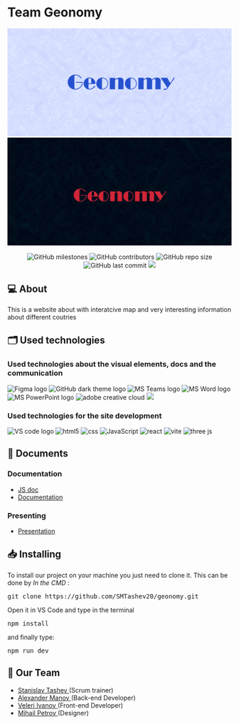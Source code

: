 # Team Geonomy

<p align = "center">
    <img src="img/logos/lightBannerFinal.jpg#gh-light-mode-only"/>
    <img src="img/logos/BlackBannerFinal.jpg#gh-dark-mode-only"/>
</p>

<p align = "center">
    <img alt="GitHub milestones" src="https://img.shields.io/github/milestones/all/SMTashev20/geonomy?style=flat-square">
    <img alt="GitHub contributors" src="https://img.shields.io/github/contributors/SMTashev20/geonomy?style=flat-square">
    <img alt="GitHub repo size" src="https://img.shields.io/github/repo-size/SMTashev20/geonomy?style=flat-square">
    <img alt="GitHub last commit" src="https://img.shields.io/github/last-commit/SMTashev20/geonomy?style=flat-square">
    <img src="https://img.shields.io/github/languages/count/SMTashev20/geonomy?style=flat-square">
</p>

## 💻 About
<p>This is a website about with interatcive map and very interesting information about different coutries</p>

## 🗂️ Used technologies
### Used technologies about the visual elements, docs and the communication
<p align="left">
    <img src="https://img.icons8.com/color/344/figma--v1.png" alt="Figma logo" width=48px/>
    <img src="https://img.icons8.com/ios/344/github--v1.png#gh-dark-mode-only" alt="GitHub dark theme logo" width=48px />
    <img src="https://img.icons8.com/color/344/microsoft-teams.png" alt = "MS Teams logo" width=48px />
    <img src="https://img.icons8.com/color/344/ms-word.png" alt="MS Word logo" width=48px />
    <img src="https://img.icons8.com/color/344/ms-powerpoint.png" alt="MS PowerPoint logo" width=48px />
    <img src="https://img.icons8.com/color/344/adobe-creative-cloud--v1.png" alt="adobe creative cloud" width=48px />
    <img src="https://media.discordapp.net/attachments/915570532504703086/954703245484380250/9gI1IJAqeUWtrzE-64qgypUtxNI4hIDj-OjlQM5Zl3T_6BZeNb_huRfa57DdVxQHLWg.png" alt"concept" width=48px />
</p>

### Used technologies for the site development 
<p align="left">
    <img src="https://img.icons8.com/color/344/visual-studio-code-2019.png" alt="VS code logo" width=48px />
    <img src="https://img.icons8.com/color/344/html-5--v1.png" alt="html5" width=48px />
    <img src="https://img.icons8.com/color/344/css3.png" alt="css" width=48px />
    <img src="https://img.icons8.com/color/344/javascript--v1.png" alt="JavaScript" width=48px />
    <img src="https://img.icons8.com/color/344/react-native.png" alt="react" width=48px />
    <img src="https://vitejs.dev/logo.svg" alt="vite" width=48px />
    <img src="https://aws1.discourse-cdn.com/standard17/uploads/threejs/original/2X/e/e4f86d2200d2d35c30f7b1494e96b9595ebc2751.png" alt="three js" width=48px />
</p>

## 📄 Documents
### Documentation
  - [JS doc](https://codingburgas-my.sharepoint.com/:x:/g/personal/smtashev20_codingburgas_bg/Ecrd_m4S2kBKpss5TO_FWKwBXhatldZY82F0dBKy2u-u_w?e=hNp1eW)
  - [Documentation](https://codingburgas-my.sharepoint.com/:b:/g/personal/smtashev20_codingburgas_bg/Ea75_gKPERVDrst2_QJ3gFwBvPllIC-GBi_9BqJxX9wtiw?e=apsnOz)
### Presenting
- [Presentation](https://codingburgas-my.sharepoint.com/:p:/g/personal/smtashev20_codingburgas_bg/ER6Hd9Nt42hGibt_eDeklo4BDm4nrc6-MYHQ8KMagPX7GQ?e=aS3dg4)

## 📥 Installing
<p> To install our project on your machine you just need to clone it. This can be done by <I>In the CMD</I> : </p>
<pre>git clone https://github.com/SMTashev20/geonomy.git</pre>
<p>Open it in VS Code and type in the terminal <pre>npm install</pre> and finally type: <pre>npm run dev</pre></p>

## 🧒 Our Team

- <a href = "https://github.com/SMTashev20"> Stanislav Tashev </a> (Scrum trainer)
- <a href = "https://github.com/AEManov20"> Alexander Manov </a> (Back-end Developer)
- <a href = "https://github.com/VTIvanov20"> Veleri Ivanov </a> (Front-end Developer)
- <a href = "https://github.com/MMPetrov20"> Mihail Petrov </a> (Designer)
